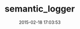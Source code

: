 ---
layout: post
title:  "semantic_logger"
repo:   "reidmorrison/semantic_logger"
date:   2015-02-18 17:03:53
gemurl: https://github.com/reidmorrison/semantic_logger
---